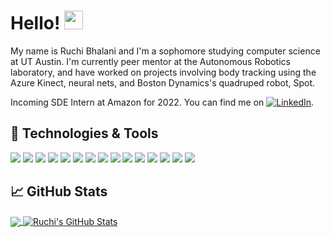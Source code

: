 # Hello! <img src="https://raw.githubusercontent.com/MartinHeinz/MartinHeinz/master/wave.gif" width="30px">

My name is Ruchi Bhalani and I'm a sophomore studying computer science at UT Austin. I'm currently peer mentor at the Autonomous Robotics laboratory, and have worked on projects involving body tracking using the Azure Kinect, neural nets, and Boston Dynamics's quadruped robot, Spot. 

Incoming SDE Intern at Amazon for 2022. You can find me on [![LinkedIn][3.2]][3].

## 🔧 Technologies & Tools
![](https://img.shields.io/badge/OS-Linux-informational?style=flat&logo=linux&logoColor=white&color=2bbc8a)
![](https://img.shields.io/badge/Editor-IntelliJ_IDEA-informational?style=flat&logo=intellij-idea&logoColor=white&color=2bbc8a)
![](https://img.shields.io/badge/Code-C++-informational?style=flat&logo=cmake&logoColor=white&color=2bbc8a)
![](https://img.shields.io/badge/Code-Java-informational?style=flat&logo=vue.js&logoColor=white&color=2bbc8a)
![](https://img.shields.io/badge/Code-Python-informational?style=flat&logo=python&logoColor=white&color=2bbc8a)
![](https://img.shields.io/badge/Code-JavaScript-informational?style=flat&logo=javascript&logoColor=white&color=2bbc8a)
![](https://img.shields.io/badge/Code-C-informational?style=flat&logo=go&logoColor=white&color=2bbc8a)
![](https://img.shields.io/badge/Course-Data_Structures-informational?style=flat&logo=gnu-bash&logoColor=white&color=2bbc8a)
![](https://img.shields.io/badge/Course-Discrete_Math-informational?style=flat&logo=gnu-bash&logoColor=white&color=2bbc8a)
![](https://img.shields.io/badge/Course-Linear_Algebra-informational?style=flat&logo=gnu-bash&logoColor=white&color=2bbc8a)
![](https://img.shields.io/badge/Course-Computer_Architecture-informational?style=flat&logo=gnu-bash&logoColor=white&color=2bbc8a)
![](https://img.shields.io/badge/Course-Operating_Systems-informational?style=flat&logo=gnu-bash&logoColor=white&color=2bbc8a)
![](https://img.shields.io/badge/Course-Algorithms-informational?style=flat&logo=gnu-bash&logoColor=white&color=2bbc8a)
![](https://img.shields.io/badge/Course-Software_Engineering-informational?style=flat&logo=gnu-bash&logoColor=white&color=2bbc8a)
![](https://img.shields.io/badge/Tools-Robotics_Operating_Systesm_(ROS)-informational?style=flat&logo=postgresql&logoColor=white&color=2bbc8a)

## &#x1f4c8; GitHub Stats

<a href="https://github.com/r-bhalani/r-bhalani">
  <img align="center" src="https://github-readme-stats.vercel.app/api/top-langs/?username=r-bhalani&hide=java,html,tex&title_color=ffffff&text_color=c9cacc&icon_color=2bbc8a&bg_color=1d1f21&langs_count=3" />
</a>
<a href="https://github.com/r-bhalani/r-bhalani">
  <img align="center" src="https://github-readme-stats.vercel.app/api?username=r-bhalani&show_icons=true&line_height=27&count_private=true&title_color=ffffff&text_color=c9cacc&icon_color=2bbc8a&bg_color=1d1f21" alt="Ruchi's GitHub Stats" />
</a>


<!-- links to social media icons -->

<!-- icons with padding -->

[1.1]: http://i.imgur.com/tXSoThF.png (twitter icon with padding)
[2.1]: http://i.imgur.com/0o48UoR.png (github icon with padding)

<!-- icons without padding -->

[1.2]: http://i.imgur.com/wWzX9uB.png (twitter icon without padding)
[2.2]: http://i.imgur.com/9I6NRUm.png (github icon without padding)
[3.2]: https://raw.githubusercontent.com/MartinHeinz/MartinHeinz/master/linkedin-3-16.png (LinkedIn icon without padding)


<!-- links to your social media accounts -->

[2]: https://github.com/r-bhalani
[3]: https://www.linkedin.com/in/ruchi-bhalani/



<!--
**r-bhalani/r-bhalani** is a ✨ _special_ ✨ repository because its `README.md` (this file) appears on your GitHub profile.

Here are some ideas to get you started:

- 🔭 I’m currently working on ...
- 🌱 I’m currently learning ...
- 👯 I’m looking to collaborate on ...
- 🤔 I’m looking for help with ...
- 💬 Ask me about ...
- 📫 How to reach me: ...
- 😄 Pronouns: ...
- ⚡ Fun fact: ...
-->

